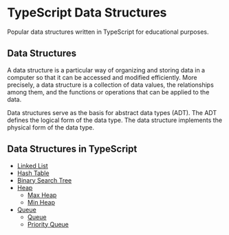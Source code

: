 #  TypeScript Data Structures

Popular data structures written in TypeScript for educational purposes.

## Data Structures

A data structure is a particular way of organizing and storing data in a computer so that it can
be accessed and modified efficiently. More precisely, a data structure is a collection of data
values, the relationships among them, and the functions or operations that can be applied to
the data.

Data structures serve as the basis for abstract data types (ADT). The ADT defines the logical form of the data type. The data structure implements the physical form of the data type.


## Data Structures in TypeScript

* [Linked List](src/linked_list)
* [Hash Table](src/hash_table)
* [Binary Search Tree](src/binary_search_tree)
* [Heap](src/heap)
  * [Max Heap](src/heap)
  * [Min Heap](src/heap)
* [Queue](src/queue)
  * [Queue](src/queue)
  * [Priority Queue](src/priority_queue)

